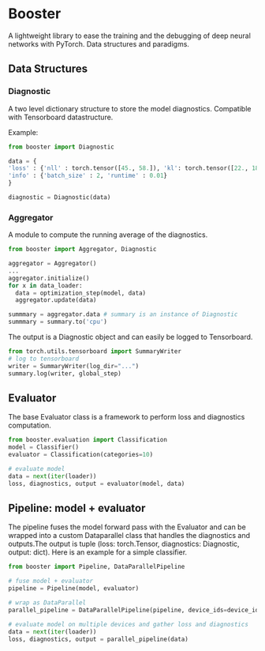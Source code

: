 # Booster

A lightweight library to ease the training and the debugging of deep neural networks with PyTorch. Data structures and paradigms.

## Data Structures

### Diagnostic

A two level dictionary structure to store the model diagnostics. Compatible with Tensorboard datastructure.

Example:

```python
from booster import Diagnostic

data = {
'loss' : {'nll' : torch.tensor([45., 58.]), 'kl': torch.tensor([22., 18.])},
'info' : {'batch_size' : 2, 'runtime' : 0.01}
}

diagnostic = Diagnostic(data)
```

### Aggregator

A module to compute the running average of the diagnostics.

```python
from booster import Aggregator, Diagnostic

aggregator = Aggregator()
...
aggregator.initialize()
for x in data_loader:
  data = optimization_step(model, data)
  aggregator.update(data)

summmary = aggregator.data # summary is an instance of Diagnostic
summmary = summary.to('cpu')
```

The output is a Diagnostic object and can easily be logged to Tensorboard.

```python
from torch.utils.tensorboard import SummaryWriter
# log to tensorboard
writer = SummaryWriter(log_dir="...")
summary.log(writer, global_step)

```

## Evaluator

The base Evaluator class is a framework to perform loss and diagnostics computation. 

```python
from booster.evaluation import Classification
model = Classifier()
evaluator = Classification(categories=10)

# evaluate model
data = next(iter(loader))
loss, diagnostics, output = evaluator(model, data)

```

## Pipeline: model + evaluator
 
The pipeline fuses the model forward pass with the Evaluator and can be wrapped into a custom Dataparallel class that handles the diagnostics and outputs.The output is tuple (loss: torch.Tensor, diagnostics: Diagnostic, output: dict). Here is an example for a simple classifier. 

```python
from booster import Pipeline, DataParallelPipeline

# fuse model + evaluator
pipeline = Pipeline(model, evaluator)

# wrap as DataParallel
parallel_pipeline = DataParallelPipeline(pipeline, device_ids=device_ids)

# evaluate model on multiple devices and gather loss and diagnostics
data = next(iter(loader))
loss, diagnostics, output = parallel_pipeline(data) 
```



